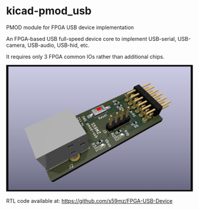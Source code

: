 # kicad-pmod_usb
PMOD module for FPGA USB device implementation

An FPGA-based USB full-speed device core to implement USB-serial, USB-camera, USB-audio, USB-hid, etc.

It requires only 3 FPGA common IOs rather than additional chips.

![alt text](https://github.com/s59mz/kicad-pmod_usb/blob/main/kicad-pmod_usb_3d.jpg)

RTL code available at:
https://github.com/s59mz/FPGA-USB-Device
